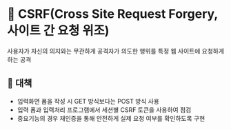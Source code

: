 # 🚫 CSRF(Cross Site Request Forgery, 사이트 간 요청 위조)
사용자가 자신의 의지와는 무관하게 공격자가 의도한 행위를 특정 웹 사이트에 요청하게 하는 공격

## 💊 대책
- 입력화면 폼을 작성 시 GET 방식보다는 POST 방식 사용
- 입력 폼과 입력처리 프로그램에서 세션별 CSRF 토큰을 사용하여 점검
- 중요기능의 경우 재인증을 통해 안전하게 실제 요청 여부를 확인하도록 구현